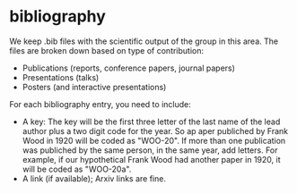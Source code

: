 # bibliography

We keep .bib files with the scientific output of the group in this area. The files are broken down based on type of contribution:
* Publications (reports, conference papers, journal papers)
* Presentations (talks)
* Posters (and interactive presentations)

For each bibliography entry, you need to include:
* A key: The key will be the first three letter of the last name of the lead author plus a two digit code for the year. So ap aper publiched by Frank Wood in 1920 will be coded as "WOO-20". If more than one publication was publiched by the same person, in the same year, add letters. For example, if our hypothetical Frank Wood had another paper in 1920, it will be coded as "WOO-20a".
* A link (if available); Arxiv links are fine.
